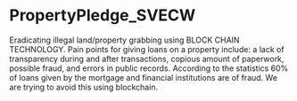 # PropertyPledge_SVECW
Eradicating illegal land/property grabbing using BLOCK CHAIN TECHNOLOGY. Pain points for giving loans on a property include: a lack of transparency during and after transactions, copious amount of paperwork, possible fraud, and errors in public records. According to the statistics 60% of loans given by the mortgage and financial institutions are of fraud. We are trying to avoid this using blockchain.
